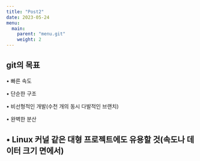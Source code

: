 ```yaml
---
title: "Post2"
date: 2023-05-24
menu:
  main:
    parent: "menu.git" 
    weight: 2      
---
```


git의 목표
---
• 빠른 속도

• 단순한 구조

• 비선형적인 개발(수천 개의 동시 다발적인 브랜치)

• 완벽한 분산

• Linux 커널 같은 대형 프로젝트에도 유용할 것(속도나 데이터 크기 면에서)
---